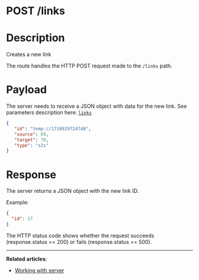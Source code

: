 # POST /links

# **Description**

Creates a new link

The route handles the HTTP POST request made to the `/links` path.

# **Payload**

The server needs to receive a JSON object with data for the new link. See parameters description here: [`links`](https://docs.svar.dev/react/gantt/api/properties/links)

```json
{
   "id": "temp://1710929724740",
   "source": 69,
   "target": 70,
   "type": "s2s"
}

```

# **Response**

The server returns a JSON object with the new link ID.

Example:

```json
{
  "id": 17
}

```

The HTTP status code shows whether the request succeeds (response.status == 200) or fails (response.status == 500).

---

**Related articles**:

- [Working with server](https://docs.svar.dev/react/gantt/guides/working_with_server)